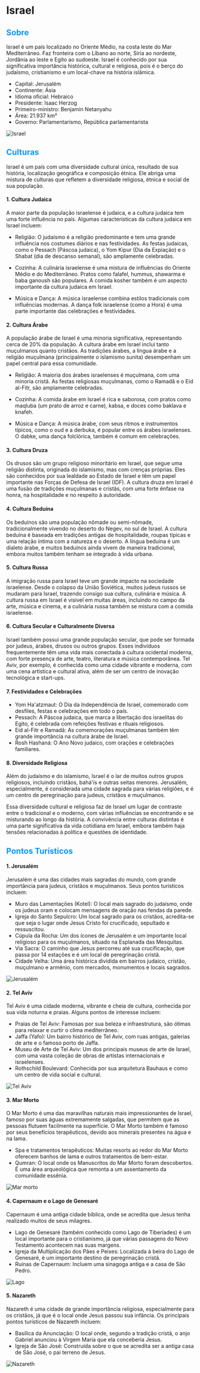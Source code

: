 <h1>Israel</h1>

<h2 style="color:#0096FF">Sobre</h2>

Israel é um país localizado no Oriente Médio, na costa leste do Mar Mediterrâneo. Faz fronteira com o Líbano ao norte, Síria ao nordeste, Jordânia ao leste e Egito ao sudoeste. Israel é conhecido por sua significativa importância histórica, cultural e religiosa, pois é o berço do judaísmo, cristianismo e um local-chave na história islâmica.  

* Capital: Jerusalém  
* Continente: Ásia  
* Idioma oficial: Hebraico  
* Presidente: Isaac Herzog  
* Primeiro-ministro: Benjamin Netanyahu  
* Área: 21.937 km²  
* Governo: Parlamentarismo, República parlamentarista  

![Israel](image.png)

<h2 style="color:#0096FF">Culturas</h2>

Israel é um país com uma diversidade cultural única, resultado de sua história, localização geográfica e composição étnica. Ele abriga uma mistura de culturas que refletem a diversidade religiosa, étnica e social de sua população.

<h4>1. Cultura Judaica</h4>

A maior parte da população israelense é judaica, e a cultura judaica tem uma forte influência no país. Algumas características da cultura judaica em Israel incluem:

- Religião: O judaísmo é a religião predominante e tem uma grande influência nos costumes diários e nas festividades. As festas judaicas, como o Pessach (Páscoa judaica), o Yom Kipur (Dia da Expiação) e o Shabat (dia de descanso semanal), são amplamente celebradas.

- Cozinha: A culinária israelense é uma mistura de influências do Oriente Médio e do Mediterrâneo. Pratos como falafel, hummus, shawarma e baba ganoush são populares. A comida kosher também é um aspecto importante da cultura judaica em Israel.

- Música e Dança: A música israelense combina estilos tradicionais com influências modernas. A dança folk israelense (como a Hora) é uma parte importante das celebrações e festividades.

<h4>2. Cultura Árabe</h4>

A população árabe de Israel é uma minoria significativa, representando cerca de 20% da população. A cultura árabe em Israel inclui tanto muçulmanos quanto cristãos. As tradições árabes, a língua árabe e a religião muçulmana (principalmente o islamismo sunita) desempenham um papel central para essa comunidade.

- Religião: A maioria dos árabes israelenses é muçulmana, com uma minoria cristã. As festas religiosas muçulmanas, como o Ramadã e o Eid al-Fitr, são amplamente celebradas.

- Cozinha: A comida árabe em Israel é rica e saborosa, com pratos como maqluba (um prato de arroz e carne), kabsa, e doces como baklava e knafeh.

- Música e Dança: A música árabe, com seus ritmos e instrumentos típicos, como o oud e a derbuka, é popular entre os árabes israelenses. O dabke, uma dança folclórica, também é comum em celebrações.

<h4>3. Cultura Druza</h4>

Os drusos são um grupo religioso minoritário em Israel, que segue uma religião distinta, originada do islamismo, mas com crenças próprias. Eles são conhecidos por sua lealdade ao Estado de Israel e têm um papel importante nas Forças de Defesa de Israel (IDF). A cultura druza em Israel é uma fusão de tradições muçulmanas e cristãs, com uma forte ênfase na honra, na hospitalidade e no respeito à autoridade.

<h4>4. Cultura Beduína</h4>

Os beduínos são uma população nômade ou semi-nômade, tradicionalmente vivendo no deserto do Negev, no sul de Israel. A cultura beduína é baseada em tradições antigas de hospitalidade, roupas típicas e uma relação íntima com a natureza e o deserto. A língua beduína é um dialeto árabe, e muitos beduínos ainda vivem de maneira tradicional, embora muitos também tenham se integrado à vida urbana.

<h4>5. Cultura Russa</h4>

A imigração russa para Israel teve um grande impacto na sociedade israelense. Desde o colapso da União Soviética, muitos judeus russos se mudaram para Israel, trazendo consigo sua cultura, culinária e música. A cultura russa em Israel é visível em muitas áreas, incluindo no campo da arte, música e cinema, e a culinária russa também se mistura com a comida israelense.

<h4>6. Cultura Secular e Culturalmente Diversa</h4>

Israel também possui uma grande população secular, que pode ser formada por judeus, árabes, drusos ou outros grupos. Esses indivíduos frequentemente têm uma vida mais conectada à cultura ocidental moderna, com forte presença de arte, teatro, literatura e música contemporânea. Tel Aviv, por exemplo, é conhecida como uma cidade vibrante e moderna, com uma cena artística e cultural ativa, além de ser um centro de inovação tecnológica e start-ups.

<h4>7. Festividades e Celebrações</h4>

- Yom Ha'atzmaut: O Dia da Independência de Israel, comemorado com desfiles, festas e celebrações em todo o país.
- Pessach: A Páscoa judaica, que marca a libertação dos israelitas do Egito, é celebrada com refeições festivas e rituais religiosos.
- Eid al-Fitr e Ramadã: As comemorações muçulmanas também têm grande importância na cultura árabe de Israel.
- Rosh Hashaná: O Ano Novo judaico, com orações e celebrações familiares.

<h4>8. Diversidade Religiosa</h4>

Além do judaísmo e do islamismo, Israel é o lar de muitos outros grupos religiosos, incluindo cristãos, bahá'ís e outras seitas menores. Jerusalém, especialmente, é considerada uma cidade sagrada para várias religiões, e é um centro de peregrinação para judeus, cristãos e muçulmanos.

Essa diversidade cultural e religiosa faz de Israel um lugar de contraste entre o tradicional e o moderno, com várias influências se encontrando e se misturando ao longo da história. A convivência entre culturas distintas é uma parte significativa da vida cotidiana em Israel, embora também haja tensões relacionadas à política e questões de identidade.


<h2 style="color:#0096FF">Pontos Turísticos</h2>

<h4>1. Jerusalém</h4>

Jerusalém é uma das cidades mais sagradas do mundo, com grande importância para judeus, cristãos e muçulmanos. Seus pontos turísticos incluem:

- Muro das Lamentações (Kotel): O local mais sagrado do judaísmo, onde os judeus oram e colocam mensagens de oração nas fendas da parede.
- Igreja do Santo Sepulcro: Um local sagrado para os cristãos, acredita-se que seja o lugar onde Jesus Cristo foi crucificado, sepultado e ressuscitou.
- Cúpula da Rocha: Um dos ícones de Jerusalém e um importante local religioso para os muçulmanos, situado na Esplanada das Mesquitas.
- Via Sacra: O caminho que Jesus percorreu até sua crucificação, que passa por 14 estações e é um local de peregrinação cristã.
- Cidade Velha: Uma área histórica dividida em bairros judaico, cristão, muçulmano e armênio, com mercados, monumentos e locais sagrados.

![Jerusalém](image-2.png)

<h4>2. Tel Aviv</h4>

Tel Aviv é uma cidade moderna, vibrante e cheia de cultura, conhecida por sua vida noturna e praias. Alguns pontos de interesse incluem:

- Praias de Tel Aviv: Famosas por sua beleza e infraestrutura, são ótimas para relaxar e curtir o clima mediterrâneo.
- Jaffa (Yafo): Um bairro histórico de Tel Aviv, com ruas antigas, galerias de arte e o famoso porto de Jaffa.
- Museu de Arte de Tel Aviv: Um dos principais museus de arte de Israel, com uma vasta coleção de obras de artistas internacionais e israelenses.
- Rothschild Boulevard: Conhecida por sua arquitetura Bauhaus e como um centro de vida social e cultural.

![Tel Aviv](image-3.png)

<h4>3. Mar Morto</h4>

O Mar Morto é uma das maravilhas naturais mais impressionantes de Israel, famoso por suas águas extremamente salgadas, que permitem que as pessoas flutuem facilmente na superfície. O Mar Morto também é famoso por seus benefícios terapêuticos, devido aos minerais presentes na água e na lama.

- Spa e tratamentos terapêuticos: Muitas resorts ao redor do Mar Morto oferecem banhos de lama e outros tratamentos de bem-estar.
- Qumran: O local onde os Manuscritos do Mar Morto foram descobertos. É uma área arqueológica que remonta a um assentamento da comunidade essênia.

![Mar morto](image-1.png)

<h4>4. Capernaum e o Lago de Genesaré</h4>

Capernaum é uma antiga cidade bíblica, onde se acredita que Jesus tenha realizado muitos de seus milagres.

- Lago de Genesaré (também conhecido como Lago de Tiberíades) é um local importante para o cristianismo, já que várias passagens do Novo Testamento acontecem nas suas margens.
- Igreja da Multiplicação dos Pães e Peixes: Localizada à beira do Lago de Genesaré, é um importante destino de peregrinação cristã.
- Ruínas de Capernaum: Incluem uma sinagoga antiga e a casa de São Pedro.

![Lago](image-4.png)

<h4>5. Nazareth</h4>

Nazareth é uma cidade de grande importância religiosa, especialmente para os cristãos, já que é o local onde Jesus passou sua infância. Os principais pontos turísticos de Nazareth incluem:

- Basílica da Anunciação: O local onde, segundo a tradição cristã, o anjo Gabriel anunciou à Virgem Maria que ela conceberia Jesus.
- Igreja de São José: Construída sobre o que se acredita ser a antiga casa de São José, o pai terreno de Jesus.

![Nazareth](image-5.png)